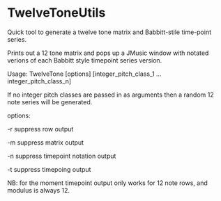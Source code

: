 # TwelveToneUtils
Quick tool to generate a twelve tone matrix and Babbitt-stile time-point series.

Prints out a 12 tone matrix and pops up a JMusic window with notated verions of each Babbitt style timepoint series version.

Usage: TwelveTone [options] [integer_pitch_class_1 ... integer_pitch_class_n]

If no integer pitch classes are passed in as arguments then a random 12 note series will be generated.

options: 
<p> -r suppress row output
<p> -m suppress matrix output
<p> -n suppress timepoint notation output
<p> -t suppress timepoing output

NB: for the moment timepoint output only works for 12 note rows, and  modulus is always 12.
